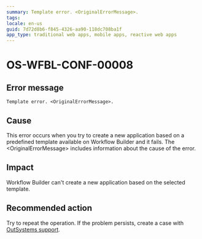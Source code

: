```yaml
---
summary: Template error. <OriginalErrorMessage>.
tags:
locale: en-us
guid: 7d72d8b6-f845-4326-aa90-118dc708ba1f
app_type: traditional web apps, mobile apps, reactive web apps
---
```


# OS-WFBL-CONF-00008

## Error message

`Template error. <OriginalErrorMessage>.`

## Cause

This error occurs when you try to create a new application based on a predefined template available on Workflow Builder and it fails.
The &lt;OriginalErrorMessage&gt; includes information about the cause of the error. 

## Impact

Workflow Builder can't create a new application based on the selected template.

## Recommended action

Try to repeat the operation. If the problem persists, create a case with [OutSystems support](https://success.outsystems.com/Support).
